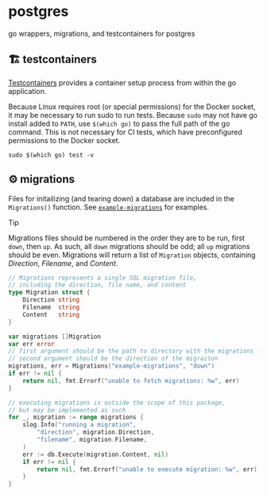 # postgres
go wrappers, migrations, and testcontainers for postgres

## 🏗️ testcontainers
[Testcontainers](https://testcontainers.com/guides/getting-started-with-testcontainers-for-go/) provides a container setup process from within the go application.

Because Linux requires root (or special permissions) for the Docker socket, it may be necessary to run sudo to run tests. Because `sudo` may not have go install added to `PATH`, use `$(which go)` to pass the full path of the go command. This is not necessary for CI tests, which have preconfigured permissions to the Docker socket.
```shell
sudo $(which go) test -v
```

## ⚙️ migrations
Files for initailizing (and tearing down) a database are included in the `Migrations()` function. See [`example-migrations`](https://github.com/ddbgio/postgres/tree/main/example-migrations) for examples.

> [!TIP]
> Migrations files should be numbered in the order they are to be run, first `down`, then `up`. As such, all `down` migrations should be odd; all `up` migrations should be even. Migrations will return a list of `Migration` objects, containing _Direction_, _Filename_, and _Content_.

```go
// Migrations represents a single SQL migration file,
// including the direction, file name, and content
type Migration struct {
    Direction string
    Filename  string
    Content   string
}

var migrations []Migration
var err error
// first argument should be the path to directory with the migrations files,
// second argument should be the direction of the migraiton
migrations, err = Migrations("example-migrations", "down")
if err != nil {
    return nil, fmt.Errorf("unable to fetch migrations: %w", err)
}

// executing migrations is outside the scope of this package,
// but may be implemented as such
for _, migration := range migrations {
    slog.Info("running a migration",
        "direction", migration.Direction,
        "filename", migration.Filename,
    )
    err := db.Execute(migration.Content, nil)
    if err != nil {
        return nil, fmt.Errorf("unable to execute migration: %w", err)
    }
}
```
